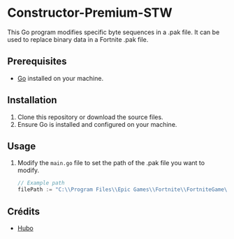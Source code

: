 # Constructor-Premium-STW

This Go program modifies specific byte sequences in a .pak file. It can be used to replace binary data in a Fortnite .pak file.

## Prerequisites

- [Go](https://golang.org/dl/) installed on your machine.

## Installation

1. Clone this repository or download the source files.
2. Ensure Go is installed and configured on your machine.

## Usage

1. Modify the `main.go` file to set the path of the .pak file you want to modify.
   ```go
   // Example path
   filePath := "C:\\Program Files\\Epic Games\\Fortnite\\FortniteGame\\Content\\Paks\\pakchunk10-WindowsClient_s2.ucas"

## Crédits

- [Hubo](https://discord.gg/N3M3Q9KRpc)
